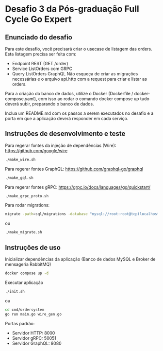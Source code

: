 # Desafio 3 da Pós-graduação Full Cycle Go Expert

## Enunciado do desafio

Para este desafio, você precisará criar o usecase de listagem das orders.
Esta listagem precisa ser feita com:

- Endpoint REST (GET /order)
- Service ListOrders com GRPC
- Query ListOrders GraphQL
  Não esqueça de criar as migrações necessárias e o arquivo api.http com a request para criar e listar as orders.

Para a criação do banco de dados, utilize o Docker (Dockerfile / docker-compose.yaml), com isso ao rodar o comando docker compose up tudo deverá subir, preparando o banco de dados.

Inclua um README.md com os passos a serem executados no desafio e a porta em que a aplicação deverá responder em cada serviço.

## Instruções de desenvolvimento e teste

Para regerar fontes da injeção de dependências (Wire):
https://github.com/google/wire

```bash
./make_wire.sh
```

Para regerar fontes GraphQL:
https://github.com/graphql-go/graphql

```bash
./make_gql.sh
```

Para regerar fontes gRPC:
https://grpc.io/docs/languages/go/quickstart/

```bash
./make_grpc_proto.sh
```

Para rodar migrations:

```bash
migrate -path=sql/migrations -database "mysql://root:root@tcp(localhost:3306)/orders" -verbose up
```

ou

```bash
./make_migrate.sh

```

## Instruções de uso

Inicializar dependências da aplicação (Banco de dados MySQL e Broker de mensageria RabbitMQ)

```bash
docker compose up -d
```

Executar aplicação

```bash
./init.sh
```

ou

```bash
cd cmd/ordersystem
go run main.go wire_gen.go
```

Portas padrão:

- Servidor HTTP: 8000
- Servidor gRPC: 50051
- Servidor GraphQL: 8080
